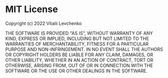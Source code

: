 # MIT License
Copyright (c) 2022 Vitalii Levchenko

THE SOFTWARE IS PROVIDED "AS IS", WITHOUT WARRANTY OF ANY KIND, EXPRESS OR IMPLIED,
INCLUDING BUT NOT LIMITED TO THE WARRANTIES OF MERCHANTABILITY, FITNESS FOR A PARTICULAR PURPOSE
AND NON-INFRINGEMENT. IN NO EVENT SHALL THE AUTHORS OR COPYRIGHT HOLDERS BE LIABLE FOR ANY CLAIM,
DAMAGES, OR OTHER LIABILITY, WHETHER IN AN ACTION OF CONTRACT, TORT OR OTHERWISE, ARISING FROM,
OUT OF OR IN CONNECTION WITH THE SOFTWARE OR THE USE OR OTHER DEALINGS IN THE SOFTWARE.
